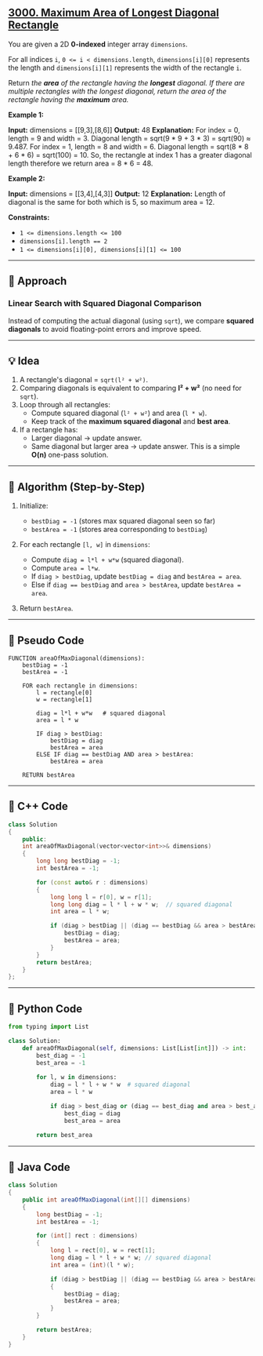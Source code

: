 
## [3000. Maximum Area of Longest Diagonal Rectangle](https://leetcode.com/problems/maximum-area-of-longest-diagonal-rectangle/)
You are given a 2D  **0-indexed** integer array  `dimensions`.

For all indices  `i`,  `0 <= i < dimensions.length`,  `dimensions[i][0]`  represents the length and  `dimensions[i][1]`  represents the width of the rectangle `i`.

Return  _the  **area**  of the rectangle having the  **longest**  diagonal. If there are multiple rectangles with the longest diagonal, return the area of the rectangle having the  **maximum**  area._

**Example 1:**

**Input:** dimensions = [[9,3],[8,6]]
**Output:** 48
**Explanation:** 
For index = 0, length = 9 and width = 3. Diagonal length = sqrt(9 * 9 + 3 * 3) = sqrt(90) ≈ 9.487.
For index = 1, length = 8 and width = 6. Diagonal length = sqrt(8 * 8 + 6 * 6) = sqrt(100) = 10.
So, the rectangle at index 1 has a greater diagonal length therefore we return area = 8 * 6 = 48.

**Example 2:**

**Input:** dimensions = [[3,4],[4,3]]
**Output:** 12
**Explanation:** Length of diagonal is the same for both which is 5, so maximum area = 12.

**Constraints:**

-   `1 <= dimensions.length <= 100`
-   `dimensions[i].length == 2`
-   `1 <= dimensions[i][0], dimensions[i][1] <= 100`

---
## 🔹 Approach 
### Linear Search with Squared Diagonal Comparison

Instead of computing the actual diagonal (using `sqrt`), we compare **squared diagonals** to avoid floating-point errors and improve speed.

----------
## 💡 Idea
1.  A rectangle's diagonal = `sqrt(l² + w²)`.    
2.  Comparing diagonals is equivalent to comparing **l² + w²** (no need for `sqrt`).    
3.  Loop through all rectangles:    
    -   Compute squared diagonal (`l² + w²`) and area (`l * w`).       
    -   Keep track of the **maximum squared diagonal** and **best area**.       
4.  If a rectangle has:   
    -   Larger diagonal → update answer.      
    -   Same diagonal but larger area → update answer.
This is a simple **O(n)** one-pass solution.

----------

## 📝 Algorithm (Step-by-Step)
1.  Initialize:    
    -   `bestDiag = -1` (stores max squared diagonal seen so far)     
    -   `bestArea = -1` (stores area corresponding to `bestDiag`)
        
2.  For each rectangle `[l, w]` in `dimensions`:   
    -   Compute `diag = l*l + w*w` (squared diagonal).     
    -   Compute `area = l*w`.        
    -   If `diag > bestDiag`, update `bestDiag = diag` and `bestArea = area`.        
    -   Else if `diag == bestDiag` and `area > bestArea`, update `bestArea = area`.        
    
3.  Return `bestArea`.
    

----------

## 🔹 Pseudo Code
```
FUNCTION areaOfMaxDiagonal(dimensions):
    bestDiag = -1
    bestArea = -1

    FOR each rectangle in dimensions:
        l = rectangle[0]
        w = rectangle[1]

        diag = l*l + w*w   # squared diagonal
        area = l * w

        IF diag > bestDiag:
            bestDiag = diag
            bestArea = area
        ELSE IF diag == bestDiag AND area > bestArea:
            bestArea = area

    RETURN bestArea

```

----------

## 🔹 C++ Code
```cpp
class Solution 
{ 
	public:
    int areaOfMaxDiagonal(vector<vector<int>>& dimensions) 
    {
        long long bestDiag = -1;
        int bestArea = -1;

        for (const auto& r : dimensions) 
        {
            long long l = r[0], w = r[1];
            long long diag = l * l + w * w;  // squared diagonal
            int area = l * w;

            if (diag > bestDiag || (diag == bestDiag && area > bestArea)) {
                bestDiag = diag;
                bestArea = area;
            }
        }
        return bestArea;
    }
};

```

----------

## 🔹 Python Code

```python
from typing import List

class Solution:
    def areaOfMaxDiagonal(self, dimensions: List[List[int]]) -> int:
        best_diag = -1
        best_area = -1
        
        for l, w in dimensions:
            diag = l * l + w * w  # squared diagonal
            area = l * w

            if diag > best_diag or (diag == best_diag and area > best_area):
                best_diag = diag
                best_area = area
        
        return best_area

```
----------

## 🔹 Java Code

```java
class Solution 
{
    public int areaOfMaxDiagonal(int[][] dimensions) 
    {
        long bestDiag = -1;
        int bestArea = -1;

        for (int[] rect : dimensions) 
        {
            long l = rect[0], w = rect[1];
            long diag = l * l + w * w; // squared diagonal
            int area = (int)(l * w);

            if (diag > bestDiag || (diag == bestDiag && area > bestArea)) 
            {
                bestDiag = diag;
                bestArea = area;
            }
        }

        return bestArea;
    }
}

```
